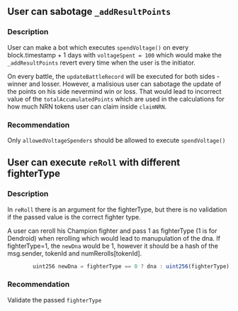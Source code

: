 ## User can sabotage `_addResultPoints`

### Description
User can make a bot which executes `spendVoltage()` on every block.timestamp + 1 days with `voltageSpent = 100` which would make the `_addResultPoints` revert every time when the user is the initiator. 

On every battle, the `updateBattleRecord` will be executed for both sides - winner and losser. However, a malisious user can sabotage the update of the points on his side nevermind win or loss. That would lead to incorrect value of the `totalAccumulatedPoints` which are used in the calculations for how much NRN tokens user can claim inside `claimNRN`. 

### Recommendation 
Only `allowedVoltageSpenders` should be allowed to execute `spendVoltage()`


## User can execute `reRoll` with different fighterType

### Description
In `reRoll` there is an argument for the fighterType, but there is no validation if the passed value is the correct fighter type. 

A user can reroll his Champion fighter and pass 1 as fighterType (1 is for Dendroid) when rerolling which would lead to manupulation of the dna. If fighterType=1, the `newDna` would be 1, however it should be a hash of the msg.sender, tokenId and numRerolls[tokenId].

```js
        uint256 newDna = fighterType == 0 ? dna : uint256(fighterType);
```

### Recommendation 
Validate the passed `fighterType` 
